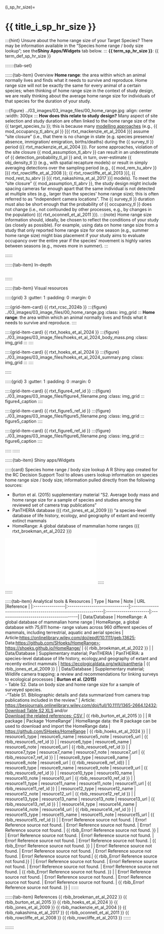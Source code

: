﻿---
jupytext:
  formats: md:myst
  text_representation:
    extension: .md
    format_name: myst
    format_version: 0.17.2 <!--0.13-->
    jupytext_version: 1.16.4 <!-- 6.5.4-->
kernelspec:
  display_name: Python 3
  language: python
  name: python3
editor_options:
  markdown:
    wrap: none
---
(i_sp_hr_size)=
# {{ title_i_sp_hr_size }}
:::{hint}
Unsure about the home range size of your Target Species? There may be information available in the “Species home range / body size lookup”; see the**Shiny Apps/Widgets** tab below.
:::
**{{ term_sp_hr_size }}**: {{ term_def_sp_hr_size }}

:::::::{tab-set}

::::::{tab-item} Overview
**Home range**: the area within which an animal normally lives and finds what it needs to survive and reproduce.
Home range size will not be exactly the same for every animal of a certain species; when thinking of home range size in the context of study design, we are really thinking about the average home range size for individuals of that species for the duration of your study.

:::{figure} ../03_images/03_image_files/00_home_range.jpg
:align: center
:width: 300px
:::
**<font size=“4”><span style=“color:#2F5496”>How does this relate to study design?</font></span>**
Many aspect of site selection and study duration are often linked to the home range size of the {{ target_species_tu }}; this is because many [modelling approaches](#mod_approach) (e.g., {{ mod_occupancy_tl_abrv_pl }} [{{ rtxt_mackenzie_et_al_2004 }}] assume “site closure” (i.e., that there is no change in state (e.g. species presence/ absence, immigration/ emigration, births/deaths) during the {{ survey_tl }} period ({{ rtxt_mackenzie_et_al_2004 }}). For some approaches, violation of the site closure {{ mod_assumption_tl_abrv }} can result in an underestimate of {{ detection_probability_tl_pl }} and, in turn, over-estimate {{ obj_density_tl }} (e.g., with spatial recapture models) or result in simply averaging detections over the sampling period (e.g., {{ mod_rem_tu_abrv }} [{{ rtxt_rowcliffe_et_al_2008 }}; {{ rtxt_rowcliffe_et_al_2013 }}], {{ mod_rest_tu_abrv }} [{{ rtxt_nakashima_et_al_2017 }}] models). To meet the “site closure” {{ mod_assumption_tl_abrv }}, the study design might include spacing cameras far enough apart that the same individual is not detected at multiple sites (e.g., larger than the species' home range size); this is often referred to as “independent camera locations”.
The {{ survey_tl }} duration must also be short enough that the probability of {{ occupancy_tl }} does not change (i.e., not confounded by other processes, e.g., by changes in the population) ({{ rtxt_oconnell_et_al_2011 }}).
:::{note}
Home range size information should, ideally, be chosen to reflect the conditions of your study (as closely as possible). For example, using data on home range size from a study that only reported home range size for one season (e.g., summer home range size) might bias placement if your study aims to evaluate occupancy over the entire year if the species' movement is highly varies between seasons (e.g., moves more in summer).
:::

::::::

::::::{tab-item} In-depth
```{include} include/00_coming_soon.md
```
::::::

::::::{tab-item} Visual resources

:::::{grid} 3
:gutter: 1
:padding: 0
:margin: 0

::::{grid-item-card} {{ rtxt_rcsc_2024b }}
:::{figure} ../03_images/03_image_files/00_home_range.jpg
:class: img_grid
:::
**Home range**: the area within which an animal normally lives and finds what it needs to survive and reproduce.
::::

::::{grid-item-card} {{ rtxt_hoeks_et_al_2024 }}
:::{figure} ../03_images/03_image_files/hoeks_et_al_2024_body_mass.png
:class: img_grid
:::
::::

::::{grid-item-card} {{ rtxt_hoeks_et_al_2024 }}
:::{figure} ../03_images/03_image_files/hoeks_et_al_2024_summary.png
:class: img_grid
:::
::::

:::::

:::::{grid} 3
:gutter: 1
:padding: 0
:margin: 0

::::{grid-item-card} {{ rtxt_figure4_ref_id }}
:::{figure} ../03_images/03_image_files/figure4_filename.png
:class: img_grid
:::
figure4_caption
::::

::::{grid-item-card} {{ rtxt_figure5_ref_id }}
:::{figure} ../03_images/03_image_files/figure5_filename.png
:class: img_grid
:::
figure5_caption
::::

::::{grid-item-card} {{ rtxt_figure6_ref_id }}
:::{figure} ../03_images/03_image_files/figure6_filename.png
:class: img_grid
:::
figure6_caption
::::

:::::
::::::

::::::{tab-item} Shiny apps/Widgets

:::::{card} Species home range / body size lookup
A R Shiny app created for the RC Decision Support Tool to allows users lookup information on species home range size / body size; information pulled directly from the following sources:
- Burton et al. (2015) supplementary material “S2. Average body mass and home range size for a sample of species and studies among the reviewed set of camera trap publications”
- PanTHERIA database ({{ rtxt_jones_et_al_2009 }}) “a species-level database of life history, ecology, and geography of extant and recently extinct mammals
- HomeRange: A global database of mammalian home ranges ({{ rtxt_broekman_et_al_2022 }})
<iframe
width=“100%”
height=“900”
src=“https://7e2l38-cassondra-stevenson.shinyapps.io/lu_species_homerange“
loading=“lazy”
frameborder=“0”
allow=“accelerometer; autoplay; clipboard-write; encrypted-media; gyroscope; picture-in-picture”
allowfullscreen>
</iframe>
:::::

::::::

:::::{tab-item} Analytical tools & Resources
| Type | Name | Note | URL |Reference |
|:----------------|:-------------------------------|:----------------------------------------------------------------|:----------------------|:----------------------------------------|
| Data/Database | HomeRange: A global database of mammalian home range | HomeRange, a global database with 75,611 home- range values across 960 different species of mammals, including terrestrial, aquatic and aerial species | Article:<https://onlinelibrary.wiley.com/doi/epdf/10.1111/geb.13625>;<br>Data:https://github.com/SHoeks/HomeRange>; <https://shoeks.github.io/HomeRange/> | {{ rbib_broekman_et_al_2022 }} |
| Data/Database | Supplementary material; PanTHERIA | PanTHERIA: a species-level database of life history, ecology,and geography of extant and recently extinct mammals | <https://ecologicaldata.org/wiki/pantheria> | {{ rbib_jones_et_al_2009 }} |
| Data/Database | Supplementary material; Wildlife camera trapping: a review and recommendations for linking surveys to ecological processes | **Burton et al. (2015)**<br> - Table S2. Data on body size and home range size for a sample of surveyed species.<br>-”Table S1. Bibliographic details and data summarized from camera trap publications included in the review.” | Article: <https://besjournals.onlinelibrary.wiley.com/doi/full/10.1111/1365-2664.12432>;<br>[Download Table S2 XLS](https://besjournals.onlinelibrary.wiley.com/action/downloadSupplement?doi=10.1111%2F1365-2664.12432&file=jpe12432-sup-0006-TableS2.csv) and/or<br>[Download the related references; CSV ](https://besjournals.onlinelibrary.wiley.com/action/downloadSupplement?doi=10.1111%2F1365-2664.12432&file=jpe12432-sup-0005-TableS1.xlsx) | {{ rbib_burton_et_al_2015 }} |
| R package | Package ‘HomeRange’ | HomeRange data: the R package can be used to download and import the HomeRange data | <https://github.com/SHoeks/HomeRange> | {{ rbib_hoeks_et_al_2024 }} |
| resource5_type | resource5_name | resource5_note | resource5_url | {{ rbib_resource5_ref_id }} |
| resource6_type | resource6_name | resource6_note | resource6_url | {{ rbib_resource6_ref_id }} |
| resource7_type | resource7_name | resource7_note | resource7_url | {{ rbib_resource7_ref_id }} |
| resource8_type | resource8_name | resource8_note | resource8_url | {{ rbib_resource8_ref_id}} |
| resource9_type | resource9_name | resource9_note | resource9_url | {{ rbib_resource9_ref_id }} |
| resource10_type | resource10_name | resource10_note | resource10_url | {{ rbib_resource10_ref_id }} |
| resource11_type | resource11_name | resource11_note | resource11_url | {{ rbib_resource11_ref_id }} |
| resource12_type | resource12_name | resource12_note | resource12_url | {{ rbib_resource12_ref_id }} |
| resource13_type | resource13_name | resource13_note | resource13_url | {{ rbib_resource13_ref_id }} |
| resource14_type | resource14_name | resource14_note | resource14_url | {{ rbib_resource14_ref_id }} |
| resource15_type | resource15_name | resource15_note | resource15_url | {{ rbib_resource15_ref_id }} |
| Error! Reference source not found. | Error! Reference source not found. | Error! Reference source not found. | Error! Reference source not found. | {{ rbib_Error! Reference source not found. }} |
| Error! Reference source not found. | Error! Reference source not found. | Error! Reference source not found. | Error! Reference source not found. | {{ rbib_Error! Reference source not found. }} |
| Error! Reference source not found. | Error! Reference source not found. | Error! Reference source not found. | Error! Reference source not found.| {{ rbib_Error! Reference source not found.}} |
| Error! Reference source not found. | Error! Reference source not found. | Error! Reference source not found. | Error! Reference source not found. | {{ rbib_Error! Reference source not found. }} |
| Error! Reference source not found. | Error! Reference source not found. | Error! Reference source not found. | Error! Reference source not found. | {{ rbib_Error! Reference source not found. }} |
::::::

::::::{tab-item} References
{{ rbib_broekman_et_al_2022 }}
{{ rbib_burton_et_al_2015 }}
{{ rbib_hoeks_et_al_2024 }}
{{ rbib_jones_et_al_2009 }}
{{ rbib_mackenzie_et_al_2004 }}
{{ rbib_nakashima_et_al_2017 }}
{{ rbib_oconnell_et_al_2011 }}
{{ rbib_rowcliffe_et_al_2008 }}
{{ rbib_rowcliffe_et_al_2013 }}
::::::

:::::::
